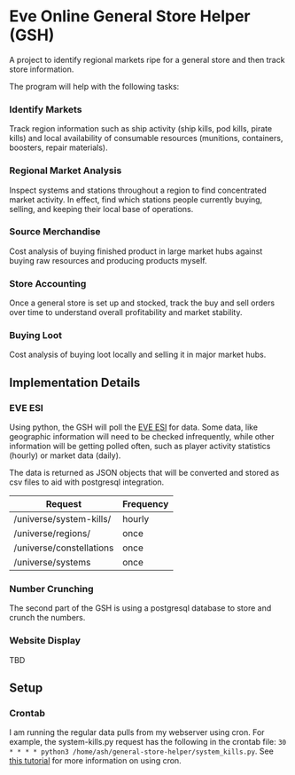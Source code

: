 # Eve Online General Store Helper (GSH)
A project to identify regional markets ripe for a general store and then track store information.

The program will help with the following tasks:

### Identify Markets
Track region information such as ship activity (ship kills, pod kills, pirate kills) and local availability of consumable resources (munitions, containers, boosters, repair materials).

### Regional Market Analysis
Inspect systems and stations throughout a region to find concentrated market activity. In effect, find which stations people currently buying, selling, and keeping their local base of operations.

### Source Merchandise
Cost analysis of buying finished product in large market hubs against buying raw resources and producing products myself.

### Store Accounting
Once a general store is set up and stocked, track the buy and sell orders over time to understand overall profitability and market stability.

### Buying Loot
Cost analysis of buying loot locally and selling it in major market hubs.

## Implementation Details
### EVE ESI
Using python, the GSH will poll the [EVE ESI](https://esi.evetech.net/ui/) for data. Some data, like geographic information will need to be checked infrequently, while other information will be getting polled often, such as player activity statistics (hourly) or market data (daily).

The data is returned as JSON objects that will be converted and stored as csv files to aid with postgresql integration.

| Request                  | Frequency |
| ------------------------ | --------- |
| /universe/system-kills/  | hourly    |
| /universe/regions/       | once      |
| /universe/constellations | once      |
| /universe/systems        | once      |

### Number Crunching
The second part of the GSH is using a postgresql database to store and crunch the numbers.

### Website Display
TBD

## Setup
### Crontab
I am running the regular data pulls from my webserver using cron. For example, the system-kills.py request has the following in the crontab file: `30 * * * * python3 /home/ash/general-store-helper/system_kills.py`. See [this tutorial](https://ostechnix.com/a-beginners-guide-to-cron-jobs/) for more information on using cron.
